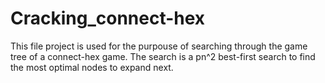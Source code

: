 # Cracking_connect-hex

This file project is used for the purpouse of searching through the game tree of a connect-hex game.
The search is a pn^2 best-first search to find the most optimal nodes to expand next.
